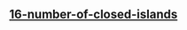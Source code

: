 <h2><a href="https://leetcode.com/problems/number-of-closed-islands/description/">16-number-of-closed-islands